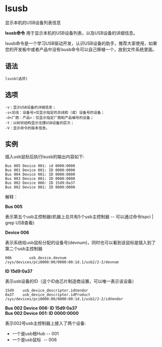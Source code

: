 # lsusb

显示本机的USB设备列表信息


**lsusb命令** 用于显示本机的USB设备列表，以及USB设备的详细信息。

lsusb命令是一个学习USB驱动开发，认识USB设备的助手，推荐大家使用，如果您的开发板中或者产品中没有lsusb命令可以自己移植一个，放到文件系统里面。

##  语法

```
lsusb(选项)
```

##  选项

```
-v：显示USB设备的详细信息；
-s<总线：设备号>仅显示指定的总线和（或）设备号的设备；
-d<厂商：产品>：仅显示指定厂商和产品编号的设备；
-t：以树状结构显示无理USB设备的层次；
-V：显示命令的版本信息。
```

##  实例

插入usb鼠标后执行lsusb的输出内容如下:

```
Bus 005 Device 001: id 0000:0000 
Bus 001 Device 001: ID 0000:0000 
Bus 004 Device 001: ID 0000:0000 
Bus 003 Device 001: ID 0000:0000 
Bus 002 Device 006: ID 15d9:0a37 
Bus 002 Device 001: ID 0000:0000 
```

解释：

 **Bus 005** 

表示第五个usb主控制器(机器上总共有5个usb主控制器 -- 可以通过命令lspci | grep USB查看)

 **Device 006** 

表示系统给usb鼠标分配的设备号(devnum)，同时也可以看到该鼠标是插入到了第二个usb主控制器

```
006        usb_device.devnum
/sys/devices/pci0000:00/0000:00:1d.1/usb2/2-2/devnum
```

 **ID 15d9:0a37** 

表示usb设备的ID（这个ID由芯片制造商设置，可以唯一表示该设备）

```
15d9    usb_device_descriptor.idVendor
0a37    usb_device_descriptor.idProduct
/sys/devices/pci0000:00/0000:00:1d.1/usb2/2-2/idVendor
```

**Bus 002 Device 006: ID 15d9:0a37  
Bus 002 Device 001: ID 0000:0000**

表示002号usb主控制器上接入了两个设备:

* 一个是usb根Hub -- 001 
* 一个是usb鼠标  -- 006


